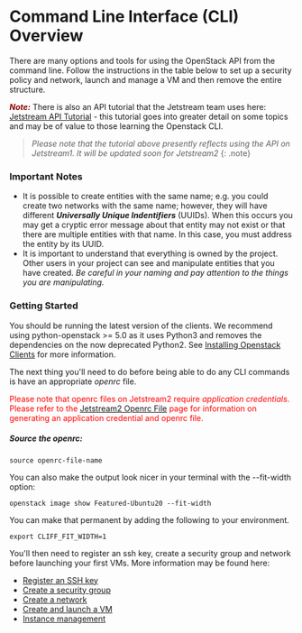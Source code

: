 # Command Line Interface (CLI) Overview

There are many options and tools for using the OpenStack API from the command line. Follow the instructions in the table below to set up a security policy and network, launch and manage a VM and then remove the entire structure.

<span style="color:darkred">***Note:***</span> There is also an API tutorial that the Jetstream team uses here:[ Jetstream API Tutorial](https://github.com/jlf599/JetstreamAPITutorial) - this tutorial goes into greater detail on some topics and may be of value to those learning the Openstack CLI.

> _Please note that the tutorial above presently reflects using the API on Jetstream1. It will be updated soon for Jetstream2_
{: .note}

### Important Notes

 * It is possible to create entities with the same name; e.g. you could create two networks with the same name; however, they will have different ***Universally Unique Indentifiers*** (UUIDs).  When this occurs you may get a cryptic error message about that entity may not exist or that there are multiple entities with that name.  In this case, you must address the entity by its UUID.
 * It is important to understand that everything is owned by the project.  Other users in your project can see and manipulate entities that you have created. *Be careful in your naming and pay attention to the things you are manipulating.*

### Getting Started

You should be running the latest version of the clients.  We recommend using python-openstack >= 5.0 as it uses Python3 and removes the dependencies on the now deprecated Python2. See [Installing Openstack Clients](clients.md) for more information.

The next thing you'll need to do before being able to do any CLI commands is have an appropriate *openrc* file.

<span style="color:red">Please note that openrc files on Jetstream2 require *application credentials*. Please refer to the [Jetstream2 Openrc File](openrc.md) page for information on generating an application credential and openrc file.

##### Source the openrc:

    source openrc-file-name

You can also make the output look nicer in your terminal with the --fit-width option:

    openstack image show Featured-Ubuntu20 --fit-width

You can make that permanent by adding the following to your environment.

    export CLIFF_FIT_WIDTH=1

You'll then need to register an ssh key, create a security group and network before launching your first VMs. More information may be found here:

 - [Register an SSH key](managing-ssh-keys.md)
 - [Create a security group](security_group.md)
 - [Create a network](network.md)
 - [Create and launch a VM](launch.md)
 - [Instance management](manage.md)
